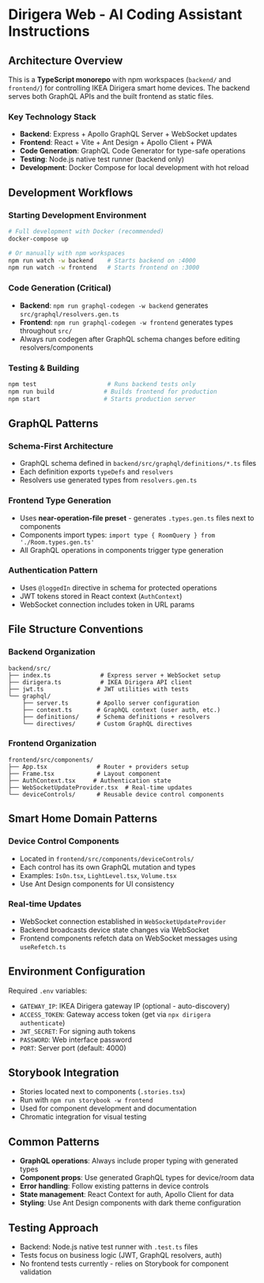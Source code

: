 # Dirigera Web - AI Coding Assistant Instructions

## Architecture Overview

This is a **TypeScript monorepo** with npm workspaces (`backend/` and `frontend/`) for controlling IKEA Dirigera smart home devices. The backend serves both GraphQL APIs and the built frontend as static files.

### Key Technology Stack

- **Backend**: Express + Apollo GraphQL Server + WebSocket updates
- **Frontend**: React + Vite + Ant Design + Apollo Client + PWA
- **Code Generation**: GraphQL Code Generator for type-safe operations
- **Testing**: Node.js native test runner (backend only)
- **Development**: Docker Compose for local development with hot reload

## Development Workflows

### Starting Development Environment

```bash
# Full development with Docker (recommended)
docker-compose up

# Or manually with npm workspaces
npm run watch -w backend    # Starts backend on :4000
npm run watch -w frontend   # Starts frontend on :3000
```

### Code Generation (Critical)

- **Backend**: `npm run graphql-codegen -w backend` generates `src/graphql/resolvers.gen.ts`
- **Frontend**: `npm run graphql-codegen -w frontend` generates types throughout `src/`
- Always run codegen after GraphQL schema changes before editing resolvers/components

### Testing & Building

```bash
npm test                    # Runs backend tests only
npm run build              # Builds frontend for production
npm start                  # Starts production server
```

## GraphQL Patterns

### Schema-First Architecture

- GraphQL schema defined in `backend/src/graphql/definitions/*.ts` files
- Each definition exports `typeDefs` and `resolvers`
- Resolvers use generated types from `resolvers.gen.ts`

### Frontend Type Generation

- Uses **near-operation-file preset** - generates `.types.gen.ts` files next to components
- Components import types: `import type { RoomQuery } from './Room.types.gen.ts'`
- All GraphQL operations in components trigger type generation

### Authentication Pattern

- Uses `@loggedIn` directive in schema for protected operations
- JWT tokens stored in React context (`AuthContext`)
- WebSocket connection includes token in URL params

## File Structure Conventions

### Backend Organization

```
backend/src/
├── index.ts              # Express server + WebSocket setup
├── dirigera.ts           # IKEA Dirigera API client
├── jwt.ts               # JWT utilities with tests
└── graphql/
    ├── server.ts        # Apollo server configuration
    ├── context.ts       # GraphQL context (user auth, etc.)
    ├── definitions/     # Schema definitions + resolvers
    └── directives/      # Custom GraphQL directives
```

### Frontend Organization

```
frontend/src/components/
├── App.tsx              # Router + providers setup
├── Frame.tsx            # Layout component
├── AuthContext.tsx     # Authentication state
├── WebSocketUpdateProvider.tsx  # Real-time updates
└── deviceControls/      # Reusable device control components
```

## Smart Home Domain Patterns

### Device Control Components

- Located in `frontend/src/components/deviceControls/`
- Each control has its own GraphQL mutation and types
- Examples: `IsOn.tsx`, `LightLevel.tsx`, `Volume.tsx`
- Use Ant Design components for UI consistency

### Real-time Updates

- WebSocket connection established in `WebSocketUpdateProvider`
- Backend broadcasts device state changes via WebSocket
- Frontend components refetch data on WebSocket messages using `useRefetch.ts`

## Environment Configuration

Required `.env` variables:

- `GATEWAY_IP`: IKEA Dirigera gateway IP (optional - auto-discovery)
- `ACCESS_TOKEN`: Gateway access token (get via `npx dirigera authenticate`)
- `JWT_SECRET`: For signing auth tokens
- `PASSWORD`: Web interface password
- `PORT`: Server port (default: 4000)

## Storybook Integration

- Stories located next to components (`.stories.tsx`)
- Run with `npm run storybook -w frontend`
- Used for component development and documentation
- Chromatic integration for visual testing

## Common Patterns

- **GraphQL operations**: Always include proper typing with generated types
- **Component props**: Use generated GraphQL types for device/room data
- **Error handling**: Follow existing patterns in device controls
- **State management**: React Context for auth, Apollo Client for data
- **Styling**: Use Ant Design components with dark theme configuration

## Testing Approach

- Backend: Node.js native test runner with `.test.ts` files
- Tests focus on business logic (JWT, GraphQL resolvers, auth)
- No frontend tests currently - relies on Storybook for component validation
